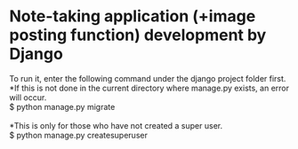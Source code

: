 # Note-taking application (+image posting function) development by Django

To run it, enter the following command under the django project folder first.<br>
*If this is not done in the current directory where manage.py exists, an error will occur.<br>
$ python manage.py migrate<br>
<br>
*This is only for those who have not created a super user.<br>
$ python manage.py createsuperuser<br>
